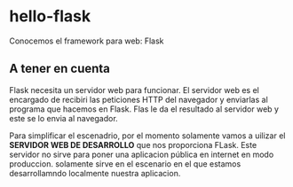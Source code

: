 # hello-flask
Conocemos el framework para web: Flask

## A tener en cuenta

Flask necesita un servidor web para funcionar.
El servidor web es el encargado de recibiri las peticiones
HTTP del navegador y enviarlas al programa que
hacemos en Flask. Flas le da el resultado al servidor
web y este se lo envia al navegador.

Para simplificar el escenadrio, por el momento solamente
vamos a uilizar el **SERVIDOR WEB DE DESARROLLO** que nos
proporciona FLask. Este servidor no sirve para poner una
aplicacion pública en internet en modo produccion. solamente
sirve en el escenario en el que estamos desarrollamndo
localmente nuestra aplicacion.